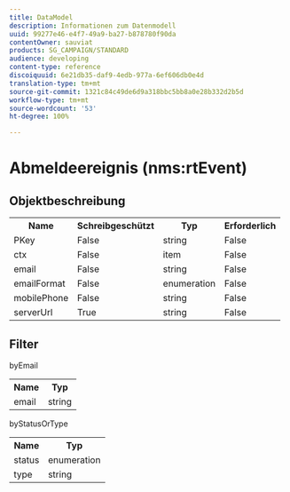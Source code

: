```yaml
---
title: DataModel
description: Informationen zum Datenmodell
uuid: 99277e46-e4f7-49a9-ba27-b878780f90da
contentOwner: sauviat
products: SG_CAMPAIGN/STANDARD
audience: developing
content-type: reference
discoiquuid: 6e21db35-daf9-4edb-977a-6ef606db0e4d
translation-type: tm+mt
source-git-commit: 1321c84c49de6d9a318bbc5bb8a0e28b332d2b5d
workflow-type: tm+mt
source-wordcount: '53'
ht-degree: 100%

---
```



# Abmeldeereignis (nms:rtEvent)

## Objektbeschreibung

<table>
               <tr>
                  <th>Name</th>
                  <th>Schreibgeschützt</th>
                  <th>Typ</th>
                  <th>Erforderlich</th>
               </tr>
               <tr>
                  <td>PKey</td>
                  <td>False</td>
                  <td>string</td>
                  <td>False</td>
               </tr>
               <tr>
                  <td>ctx</td>
                  <td>False</td>
                  <td>item</td>
                  <td>False</td>
               </tr>
               <tr>
                  <td>email</td>
                  <td>False</td>
                  <td>string</td>
                  <td>False</td>
               </tr>
               <tr>
                  <td>emailFormat</td>
                  <td>False</td>
                  <td>enumeration</td>
                  <td>False</td>
               </tr>
               <tr>
                  <td>mobilePhone</td>
                  <td>False</td>
                  <td>string</td>
                  <td>False</td>
               </tr>
               <tr>
                  <td>serverUrl</td>
                  <td>True</td>
                  <td>string</td>
                  <td>False</td>
               </tr>
            </table>

## Filter

byEmail

<table>
    <tr>
    <th>Name</th>
    <th>Typ</th>
    </tr>
    <tr>
    <td>email</td>
    <td>string</td>
    </tr>
</table>

byStatusOrType

<table>
        <tr>
        <th>Name</th>
        <th>Typ</th>
        </tr>
        <tr>
        <td>status</td>
        <td>enumeration</td>
        </tr>
        <tr>
        <td>type</td>
        <td>string</td>
        </tr>
    </table>